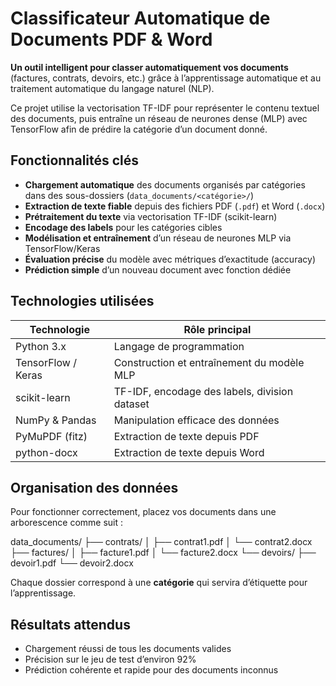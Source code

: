 # Classificateur Automatique de Documents PDF & Word

**Un outil intelligent pour classer automatiquement vos documents** (factures, contrats, devoirs, etc.) grâce à l’apprentissage automatique et au traitement automatique du langage naturel (NLP).

Ce projet utilise la vectorisation TF-IDF pour représenter le contenu textuel des documents, puis entraîne un réseau de neurones dense (MLP) avec TensorFlow afin de prédire la catégorie d’un document donné.



## Fonctionnalités clés

-  **Chargement automatique** des documents organisés par catégories dans des sous-dossiers (`data_documents/<catégorie>/`)
-  **Extraction de texte fiable** depuis des fichiers PDF (`.pdf`) et Word (`.docx`)
-  **Prétraitement du texte** via vectorisation TF-IDF (scikit-learn)
-  **Encodage des labels** pour les catégories cibles
-  **Modélisation et entraînement** d’un réseau de neurones MLP via TensorFlow/Keras
-  **Évaluation précise** du modèle avec métriques d’exactitude (accuracy)
-  **Prédiction simple** d’un nouveau document avec fonction dédiée



##  Technologies utilisées

| Technologie           | Rôle principal                                |
|-----------------------|-----------------------------------------------|
| Python 3.x            | Langage de programmation                      |
| TensorFlow / Keras    | Construction et entraînement du modèle MLP    |
| scikit-learn          | TF-IDF, encodage des labels, division dataset |
| NumPy & Pandas        | Manipulation efficace des données             |
| PyMuPDF (fitz)        | Extraction de texte depuis PDF                |
| python-docx           | Extraction de texte depuis Word               |



## Organisation des données

Pour fonctionner correctement, placez vos documents dans une arborescence comme suit :

data_documents/
├── contrats/
│ ├── contrat1.pdf
│ └── contrat2.docx
├── factures/
│ ├── facture1.pdf
│ └── facture2.docx
└── devoirs/
├── devoir1.pdf
└── devoir2.docx

Chaque dossier correspond à une **catégorie** qui servira d’étiquette pour l’apprentissage.


## Résultats attendus

- Chargement réussi de tous les documents valides
- Précision sur le jeu de test d’environ 92%
- Prédiction cohérente et rapide pour des documents inconnus